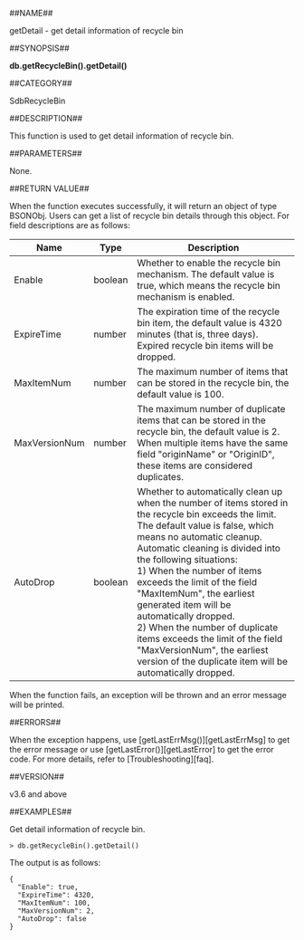 ##NAME##

getDetail - get detail information of recycle bin

##SYNOPSIS##

**db.getRecycleBin().getDetail()**

##CATEGORY##

SdbRecycleBin

##DESCRIPTION##

This function is used to get detail information of recycle bin.

##PARAMETERS##

None.

##RETURN VALUE##

When the function executes successfully, it will return an object of type BSONObj. Users can get a list of recycle bin details through this object. For field descriptions are as follows:     


| Name | Type | Description |
| ---- | ---- | ---- |
| Enable | boolean | Whether to enable the recycle bin mechanism. The default value is true, which means the recycle bin mechanism is enabled. |
| ExpireTime | number | The expiration time of the recycle bin item, the default value is 4320 minutes (that is, three days). Expired recycle bin items will be dropped.|
| MaxItemNum | number | The maximum number of items that can be stored in the recycle bin, the default value is 100. |
| MaxVersionNum | number | The maximum number of duplicate items that can be stored in the recycle bin, the default value is 2. <br> When multiple items have the same field "originName" or "OriginID", these items are considered duplicates. |
| AutoDrop | boolean | Whether to automatically clean up when the number of items stored in the recycle bin exceeds the limit. The default value is false, which means no automatic cleanup.<br>Automatic cleaning is divided into the following situations:<br>1) When the number of items exceeds the limit of the field "MaxItemNum", the earliest generated item will be automatically dropped.<br>2) When the number of duplicate items exceeds the limit of the field "MaxVersionNum", the earliest version of the duplicate item will be automatically dropped. |

When the function fails, an exception will be thrown and an error message will be printed.

##ERRORS##

When the exception happens, use [getLastErrMsg()][getLastErrMsg] to get the error message or use [getLastError()][getLastError] to get the error code. For more details, refer to [Troubleshooting][faq].

##VERSION##

v3.6 and above

##EXAMPLES##

Get detail information of recycle bin.

```lang-javascript
> db.getRecycleBin().getDetail()
```

The output is as follows:

```lang-json
{
  "Enable": true,
  "ExpireTime": 4320,
  "MaxItemNum": 100,
  "MaxVersionNum": 2,
  "AutoDrop": false
}
```


[^_^]:
      Links
[getLastErrMsg]:manual/Manual/Sequoiadb_Command/Global/getLastErrMsg.md
[getLastError]:manual/Manual/Sequoiadb_Command/Global/getLastError.md
[faq]:manual/FAQ/faq_sdb.md
[error_code]:manual/Manual/Sequoiadb_error_code.md
